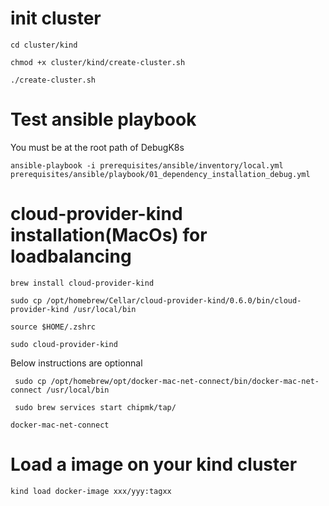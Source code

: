# init cluster

```cd cluster/kind```

```chmod +x cluster/kind/create-cluster.sh```

```./create-cluster.sh```

# Test ansible playbook
You must be at the root path of DebugK8s

```ansible-playbook -i prerequisites/ansible/inventory/local.yml prerequisites/ansible/playbook/01_dependency_installation_debug.yml```

# cloud-provider-kind installation(MacOs) for loadbalancing

```brew install cloud-provider-kind```

```sudo cp /opt/homebrew/Cellar/cloud-provider-kind/0.6.0/bin/cloud-provider-kind /usr/local/bin ```

```source $HOME/.zshrc```

```sudo cloud-provider-kind```

Below instructions are optionnal

``` sudo cp /opt/homebrew/opt/docker-mac-net-connect/bin/docker-mac-net-connect /usr/local/bin```

``` sudo brew services start chipmk/tap/```

```docker-mac-net-connect```

# Load a image on your kind cluster
```kind load docker-image xxx/yyy:tagxx```